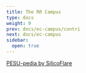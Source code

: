 ```yaml
---
title: The RR Campus
type: docs
weight: 9
prev: docs/ec-campus/contri
next: docs/ec-campus
sidebar:
  open: true
---
```


[PESU-pedia by SilicoFlare](https://pesupedia.vercel.app/intro.html)
